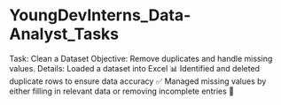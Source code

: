 # YoungDevInterns_Data-Analyst_Tasks
Task: Clean a Dataset Objective: Remove duplicates and handle missing values. Details:  Loaded a dataset into Excel 📊 Identified and deleted duplicate rows to ensure data accuracy ✅ Managed missing values by either filling in relevant data or removing incomplete entries 🧹
